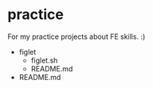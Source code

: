 # practice

For my practice projects about FE skills. :)

* figlet
	* figlet.sh
	* README.md
* README.md